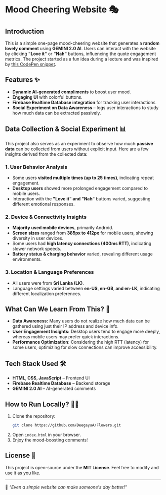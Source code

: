 # Mood Cheering Website 🎭

## Introduction
This is a simple one-page mood-cheering website that generates a **random lovely comment** using **GEMINI 2.0 AI**. Users can interact with the website by clicking **"Love it"** or **"Nah"** buttons, influencing the quote engagement metrics. The project started as a fun idea during a lecture and was inspired by [this CodePen snippet](https://codepen.io/mdusmanansari/pen/BamepLe).

## Features ✨
- **Dynamic AI-generated compliments** to boost user mood.
- **Engaging UI** with colorful buttons.
- **Firebase Realtime Database integration** for tracking user interactions.
- **Social Experiment on Data Awareness** – logs user interactions to study how much data can be extracted passively.

## Data Collection & Social Experiment 📊
This project also serves as an experiment to observe how much **passive data** can be collected from users without explicit input. Here are a few insights derived from the collected data:

### **1. User Behavior Analysis**
- Some users **visited multiple times (up to 25 times)**, indicating repeat engagement.
- **Desktop users** showed more prolonged engagement compared to mobile users.
- Interaction with the **"Love it" and "Nah"** buttons varied, suggesting different emotional responses.

### **2. Device & Connectivity Insights**
- **Majority used mobile devices**, primarily Android.
- **Screen sizes** ranged from **385px to 412px** for mobile users, showing diversity in user devices.
- Some users had **high latency connections (400ms RTT)**, indicating slower network speeds.
- **Battery status & charging behavior** varied, revealing different usage environments.

### **3. Location & Language Preferences**
- All users were from **Sri Lanka (LK)**.
- Language settings varied between **en-US, en-GB, and en-LK**, indicating different localization preferences.

## **What Can We Learn From This?** 🤔
- **Data Awareness:** Many users do not realize how much data can be gathered using just their IP address and device info.
- **User Engagement Insights:** Desktop users tend to engage more deeply, whereas mobile users may prefer quick interactions.
- **Performance Optimization:** Considering the high RTT (latency) for some users, optimizing for slow connections can improve accessibility.

## **Tech Stack Used** 🛠️
- **HTML, CSS, JavaScript** – Frontend UI
- **Firebase Realtime Database** – Backend storage
- **GEMINI 2.0 AI** – AI-generated comments

## **How to Run Locally?** 🏃‍♂️
1. Clone the repository:
   ```sh
   git clone https://github.com/DeegayuA/Flowers.git
   ```
2. Open `index.html` in your browser.
3. Enjoy the mood-boosting comments!

## **License** 📝
This project is open-source under the **MIT License**. Feel free to modify and use it as you like.

---
🚀 _"Even a simple website can make someone's day better!"_
